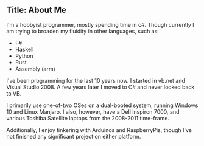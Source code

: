 Title: About Me
---
I'm a hobbyist programmer, mostly spending time in c#.
Though currently I am trying to broaden my fluidity in other languages, such as:
  * F#
  * Haskell
  * Python
  * Rust
  * Assembly (arm)

  I've been programming for the last 10 years now.
  I started in vb.net and Visual Studio 2008.
  A few years later I moved to C# and never looked back to VB.
  
  I primarily use one-of-two OSes on a dual-booted system, running Windows 10 and Linux Manjaro.
  I also, however, have a Dell Inspiron 7000, and various Toshiba Satellite laptops from the 2008-2011 time-frame.
  
  Additionally, I enjoy tinkering with Arduinos and RaspberryPis, though I've not finished any significant project on either platform.